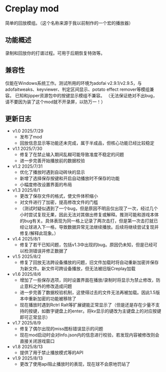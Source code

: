 # Creplay mod
简单的回放模组。（这个名称来源于我以前制作的一个宏的播放器）

## 功能概述
录制和回放你的打谱过程。可用于后期恢复特效等。

## 兼容性
仅能在Windows系统工作。测试所用的环境为adofai v2.9.1/v2.9.5，与adofaitweaks、keyviewer、判定区间显示、potato effect remover等模组兼容。
已知和jipper资源包中的按键显示模组不兼容。
（无法保证绝对不出bug，请不要因为装了这个mod就不开录屏，以防万一！）

## 更新日志
- v1.0 2025/7/29
  - 发布了mod
  - 回放信息显示等功能还未完成，属于半成品，但核心功能已经比较稳定
- v1.1 2025/7/30
  - 修复了在禁止输入期间乱糊可能导致准度不稳定的问题
  - 进一步完善开始播放前的数据校验
- v1.2 2025/7/31
  - 优化了播放时遇到自动砖块的显示
  - 新增了选择保存按键和开启自动播放时不保存的功能
  - 小幅度修改设置界面的布局
- v1.3 2025/8/1
  - 更改了保存文件的格式，使文件体积缩小
  - 对文件进行了加密，提高修改文件的门槛
  - （测试时疑似遇到了一个bug，但是原因不明且仅出现了一次，经过几个小时尝试复现无果，因此无法对其做出修复或解释。推测可能和游戏本体的bug有关。具体表现为同一格上记录了两次击打，但是第一次击打就已经让球进入下一格，导致数据异常无法继续播放。后续将继续尝试复现并修复/解释此现象。）
- v1.4 2025/8/1
  - 修复了若干已知问题，包括v1.3中出现的bug。原因仍未知，但是已经可以检测错误并修正数据了
- v1.5 2025/8/2
  - 修复了回放无法跨设备播放的问题，旧文件加载时将自动重新加密并保存为新文件。新文件可跨设备播放，但无法被旧版Creplay加载
- v1.6 2025/8/6
  - 增加了一些保存选项，同时设置界面在播放/录制时将显示为禁止修改，防止意料之外的修改造成问题
  - 进一步完善了数据校验机制，这使得过去的文件无法再被加载。因此1.5版本中重新加密的功能被移除了
  - 现在播放时遇到Rctrl Ralt等扩展键能正常显示了（但是还是存在少量不支持的按键，如数字键盘上的enter。将kv显示的键改为主键盘上的对应按键即可正常显示）
- v1.7 2025/8/9
  - 修复了偶尔出现的miss图标错误显示的问题
  - 现在mod启动时会对Info.json内的信息进行校验，若发现内容被修改则会直接关闭游戏窗口
- v1.8 2025/8/13
  - 提供了用于禁止播放模式等的API
- v1.9 2025/8/13
  - 更改了使用api阻止播放时的表现，现在球不会原地罚站了
